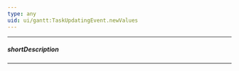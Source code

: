 ```yaml
---
type: any
uid: ui/gantt:TaskUpdatingEvent.newValues
---
```

---
##### shortDescription
<!-- Description goes here -->

---
<!-- Description goes here -->